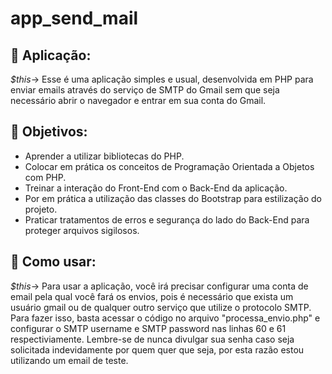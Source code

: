 # app_send_mail
🚀 Aplicação:
- 
*$this*-> Esse é uma aplicação simples e usual, desenvolvida em PHP para enviar emails através do serviço de SMTP do Gmail sem que seja necessário abrir o navegador e entrar em sua conta do Gmail.

🎯 Objetivos:
-
- Aprender a utilizar bibliotecas do PHP.
- Colocar em prática os conceitos de Programação Orientada a Objetos com PHP.
- Treinar a interação do Front-End com o Back-End da aplicação.
- Por em prática a utilização das classes do Bootstrap para estilização do projeto.
- Praticar tratamentos de erros e segurança do lado do Back-End para proteger arquivos sigilosos.

📨 Como usar:
-
*$this*-> Para usar a aplicação, você irá precisar configurar uma conta de email pela qual você fará os envios, pois é necessário que exista um usuário gmail ou de qualquer outro serviço que utilize o protocolo SMTP. Para fazer isso, basta acessar o código no arquivo "processa_envio.php" e configurar o SMTP username e SMTP password nas linhas 60 e 61 respectiviamente. Lembre-se de nunca divulgar sua senha caso seja solicitada indevidamente por quem quer que seja, por esta razão estou utilizando um email de teste.
